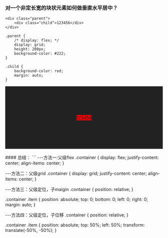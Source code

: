 ### 对一个非定长宽的块状元素如何做垂直水平居中？

```
<div class="parent">
    <div class="child">123456</div>
</div>
```

```
.parent {
    /* display: flex; */
    display: grid;
    height: 200px;
    background-color: #222;
}

.child {
    background-color: red;
    margin: auto;
}
```

<div style=" display: grid;height: 200px;background-color: #222;">
    <div style="background-color: red;margin: auto;">123456</div>
</div>

<br>
#### 总结：
```
---方法一:父级flex .container {
  display: flex;
  justify-content: center;
  align-items: center;
}

---方法二：父级grid .container {
  display: grid;
  justify-content: center;
  align-items: center;
}

---方法三：父级定位，子maigin .container {
  position: relative;
}

.container .item {
  position: absolute;
  top: 0;
  bottom: 0;
  left: 0;
  right: 0;
  margin: auto;
}

---方法四：父级定位，子位移 .container {
  position: relative;
}

.container .item {
  position: absolute;
  top: 50%;
  left: 50%;
  transform: translate(-50%, -50%);
}
```